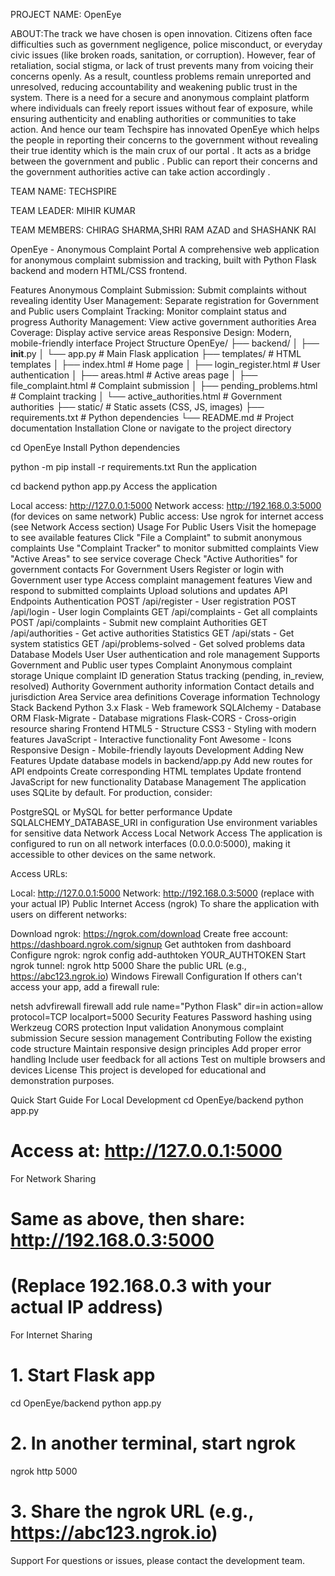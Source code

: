 PROJECT NAME: OpenEye 


ABOUT:The track we have chosen is open innovation. Citizens often face difficulties such as government negligence, police misconduct, or everyday civic issues (like broken roads, sanitation, or corruption). However, fear of retaliation, social stigma, or lack of trust prevents many from voicing their concerns openly. As a result, countless problems remain unreported and unresolved, reducing accountability and weakening public trust in the system.
There is a need for a secure and anonymous complaint platform where individuals can freely report issues without fear of exposure, while ensuring authenticity and enabling authorities or communities to take action. And hence our team Techspire has innovated OpenEye which helps the people in reporting their concerns to the government without revealing their true identity which is the main crux of our portal . It acts as a bridge between the government and public . Public can report their concerns and the government authorities active can take action accordingly .


TEAM NAME: TECHSPIRE


TEAM LEADER: MIHIR KUMAR


TEAM MEMBERS: CHIRAG SHARMA,SHRI RAM AZAD and SHASHANK RAI


OpenEye - Anonymous Complaint Portal
A comprehensive web application for anonymous complaint submission and tracking, built with Python Flask backend and modern HTML/CSS frontend.

Features
Anonymous Complaint Submission: Submit complaints without revealing identity
User Management: Separate registration for Government and Public users
Complaint Tracking: Monitor complaint status and progress
Authority Management: View active government authorities
Area Coverage: Display active service areas
Responsive Design: Modern, mobile-friendly interface
Project Structure
OpenEye/
├── backend/
│   ├── __init__.py
│   └── app.py              # Main Flask application
├── templates/              # HTML templates
│   ├── index.html         # Home page
│   ├── login_register.html # User authentication
│   ├── areas.html         # Active areas page
│   ├── file_complaint.html # Complaint submission
│   ├── pending_problems.html # Complaint tracking
│   └── active_authorities.html # Government authorities
├── static/                # Static assets (CSS, JS, images)
├── requirements.txt       # Python dependencies
└── README.md             # Project documentation
Installation
Clone or navigate to the project directory

cd OpenEye
Install Python dependencies

python -m pip install -r requirements.txt
Run the application

cd backend
python app.py
Access the application

Local access: http://127.0.0.1:5000
Network access: http://192.168.0.3:5000 (for devices on same network)
Public access: Use ngrok for internet access (see Network Access section)
Usage
For Public Users
Visit the homepage to see available features
Click "File a Complaint" to submit anonymous complaints
Use "Complaint Tracker" to monitor submitted complaints
View "Active Areas" to see service coverage
Check "Active Authorities" for government contacts
For Government Users
Register or login with Government user type
Access complaint management features
View and respond to submitted complaints
Upload solutions and updates
API Endpoints
Authentication
POST /api/register - User registration
POST /api/login - User login
Complaints
GET /api/complaints - Get all complaints
POST /api/complaints - Submit new complaint
Authorities
GET /api/authorities - Get active authorities
Statistics
GET /api/stats - Get system statistics
GET /api/problems-solved - Get solved problems data
Database Models
User
User authentication and role management
Supports Government and Public user types
Complaint
Anonymous complaint storage
Unique complaint ID generation
Status tracking (pending, in_review, resolved)
Authority
Government authority information
Contact details and jurisdiction
Area
Service area definitions
Coverage information
Technology Stack
Backend
Python 3.x
Flask - Web framework
SQLAlchemy - Database ORM
Flask-Migrate - Database migrations
Flask-CORS - Cross-origin resource sharing
Frontend
HTML5 - Structure
CSS3 - Styling with modern features
JavaScript - Interactive functionality
Font Awesome - Icons
Responsive Design - Mobile-friendly layouts
Development
Adding New Features
Update database models in backend/app.py
Add new routes for API endpoints
Create corresponding HTML templates
Update frontend JavaScript for new functionality
Database Management
The application uses SQLite by default. For production, consider:

PostgreSQL or MySQL for better performance
Update SQLALCHEMY_DATABASE_URI in configuration
Use environment variables for sensitive data
Network Access
Local Network Access
The application is configured to run on all network interfaces (0.0.0.0:5000), making it accessible to other devices on the same network.

Access URLs:

Local: http://127.0.0.1:5000
Network: http://192.168.0.3:5000 (replace with your actual IP)
Public Internet Access (ngrok)
To share the application with users on different networks:

Download ngrok: https://ngrok.com/download
Create free account: https://dashboard.ngrok.com/signup
Get authtoken from dashboard
Configure ngrok:
ngrok config add-authtoken YOUR_AUTHTOKEN
Start ngrok tunnel:
ngrok http 5000
Share the public URL (e.g., https://abc123.ngrok.io)
Windows Firewall Configuration
If others can't access your app, add a firewall rule:

netsh advfirewall firewall add rule name="Python Flask" dir=in action=allow protocol=TCP localport=5000
Security Features
Password hashing using Werkzeug
CORS protection
Input validation
Anonymous complaint submission
Secure session management
Contributing
Follow the existing code structure
Maintain responsive design principles
Add proper error handling
Include user feedback for all actions
Test on multiple browsers and devices
License
This project is developed for educational and demonstration purposes.

Quick Start Guide
For Local Development
cd OpenEye/backend
python app.py
# Access at: http://127.0.0.1:5000
For Network Sharing
# Same as above, then share: http://192.168.0.3:5000
# (Replace 192.168.0.3 with your actual IP address)
For Internet Sharing
# 1. Start Flask app
cd OpenEye/backend
python app.py

# 2. In another terminal, start ngrok
ngrok http 5000

# 3. Share the ngrok URL (e.g., https://abc123.ngrok.io)
Support
For questions or issues, please contact the development team.
